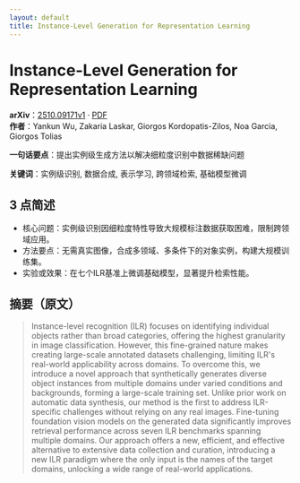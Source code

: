 ```yaml
---
layout: default
title: Instance-Level Generation for Representation Learning
---
```


# Instance-Level Generation for Representation Learning
**arXiv**：[2510.09171v1](https://arxiv.org/abs/2510.09171) · [PDF](https://arxiv.org/pdf/2510.09171.pdf)  
**作者**：Yankun Wu, Zakaria Laskar, Giorgos Kordopatis-Zilos, Noa Garcia, Giorgos Tolias  

**一句话要点**：提出实例级生成方法以解决细粒度识别中数据稀缺问题

**关键词**：实例级识别, 数据合成, 表示学习, 跨领域检索, 基础模型微调

## 3 点简述
- 核心问题：实例级识别因细粒度特性导致大规模标注数据获取困难，限制跨领域应用。
- 方法要点：无需真实图像，合成多领域、多条件下的对象实例，构建大规模训练集。
- 实验或效果：在七个ILR基准上微调基础模型，显著提升检索性能。

## 摘要（原文）

> Instance-level recognition (ILR) focuses on identifying individual objects
> rather than broad categories, offering the highest granularity in image
> classification. However, this fine-grained nature makes creating large-scale
> annotated datasets challenging, limiting ILR's real-world applicability across
> domains. To overcome this, we introduce a novel approach that synthetically
> generates diverse object instances from multiple domains under varied
> conditions and backgrounds, forming a large-scale training set. Unlike prior
> work on automatic data synthesis, our method is the first to address
> ILR-specific challenges without relying on any real images. Fine-tuning
> foundation vision models on the generated data significantly improves retrieval
> performance across seven ILR benchmarks spanning multiple domains. Our approach
> offers a new, efficient, and effective alternative to extensive data collection
> and curation, introducing a new ILR paradigm where the only input is the names
> of the target domains, unlocking a wide range of real-world applications.

